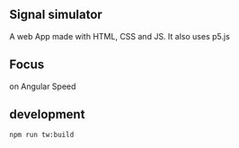 ## Signal simulator
A web App made with HTML, CSS and JS. It also uses p5.js

## Focus
on Angular Speed

## development
```
npm run tw:build
```